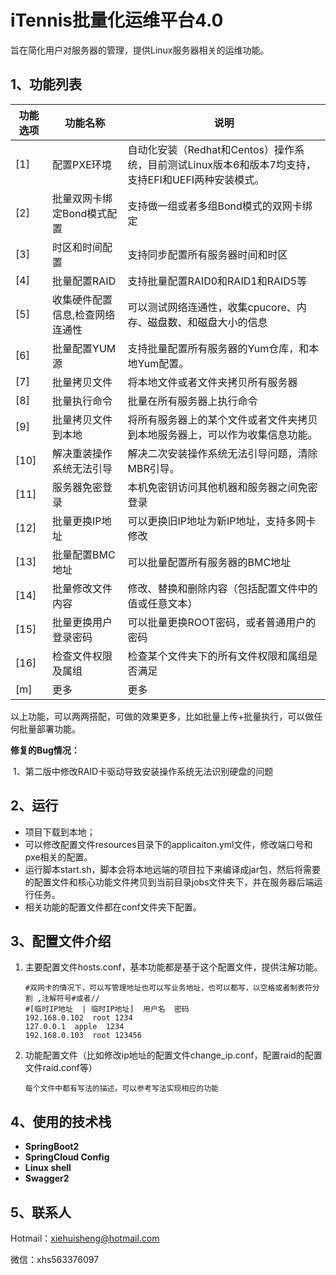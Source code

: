 # iTennis批量化运维平台4.0

旨在简化用户对服务器的管理，提供Linux服务器相关的运维功能。

## 1、功能列表

| 功能选项 | 功能名称                        | 说明                                                         |
| -------- | ------------------------------- | ------------------------------------------------------------ |
| [1]      | 配置PXE环境                     | 自动化安装（Redhat和Centos）操作系统，目前测试Linux版本6和版本7均支持，支持EFI和UEFI两种安装模式。 |
| [2]      | 批量双网卡绑定Bond模式配置      | 支持做一组或者多组Bond模式的双网卡绑定                       |
| [3]      | 时区和时间配置                  | 支持同步配置所有服务器时间和时区                             |
| [4]      | 批量配置RAID                    | 支持批量配置RAID0和RAID1和RAID5等                            |
| [5]      | 收集硬件配置信息,检查网络连通性 | 可以测试网络连通性，收集cpucore、内存、磁盘数、和磁盘大小的信息 |
| [6]      | 批量配置YUM源                   | 支持批量配置所有服务器的Yum仓库，和本地Yum配置。             |
| [7]      | 批量拷贝文件                    | 将本地文件或者文件夹拷贝所有服务器                           |
| [8]      | 批量执行命令                    | 批量在所有服务器上执行命令                                   |
| [9]      | 批量拷贝文件到本地              | 将所有服务器上的某个文件或者文件夹拷贝到本地服务器上，可以作为收集信息功能。 |
| [10]     | 解决重装操作系统无法引导        | 解决二次安装操作系统无法引导问题，清除MBR引导。              |
| [11]     | 服务器免密登录                  | 本机免密钥访问其他机器和服务器之间免密登录                   |
| [12]     | 批量更换IP地址                  | 可以更换旧IP地址为新IP地址，支持多网卡修改                   |
| [13]     | 批量配置BMC地址                 | 可以批量配置所有服务器的BMC地址                              |
| [14]     | 批量修改文件内容                | 修改、替换和删除内容（包括配置文件中的值或任意文本）         |
| [15]     | 批量更换用户登录密码            | 可以批量更换ROOT密码，或者普通用户的密码                     |
| [16]     | 检查文件权限及属组              | 检查某个文件夹下的所有文件权限和属组是否满足                 |
| [m]      | 更多                            | 更多                                                         |

以上功能，可以两两搭配，可做的效果更多，比如批量上传+批量执行，可以做任何批量部署功能。

**修复的Bug情况：**

​	1、第二版中修改RAID卡驱动导致安装操作系统无法识别硬盘的问题



## 2、运行

- 项目下载到本地；
- 可以修改配置文件resources目录下的applicaiton.yml文件，修改端口号和pxe相关的配置。
- 运行脚本start.sh，脚本会将本地远端的项目拉下来编译成jar包，然后将需要的配置文件和核心功能文件拷贝到当前目录jobs文件夹下，并在服务器后端运行任务。
- 相关功能的配置文件都在conf文件夹下配置。



## 3、配置文件介绍

1. 主要配置文件hosts.conf，基本功能都是基于这个配置文件，提供注解功能。

   ```linux
   #双网卡的情况下，可以写管理地址也可以写业务地址，也可以都写，以空格或者制表符分割 ,注解符号#或者//
   #[临时IP地址  | 临时IP地址]  用户名  密码
   192.168.0.102  root 1234
   127.0.0.1  apple  1234
   192.168.0.103  root 123456
   ```

2. 功能配置文件（比如修改ip地址的配置文件change_ip.conf，配置raid的配置文件raid.conf等）

   ```
   每个文件中都有写法的描述。可以参考写法实现相应的功能
   ```

   

## 4、使用的技术栈

- **SpringBoot2**
- **SpringCloud Config**
- **Linux shell**
- **Swagger2**



## 5、联系人

Hotmail：xiehuisheng@hotmail.com

微信：xhs563376097

